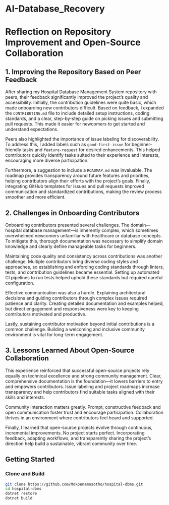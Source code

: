 # AI-Database_Recovery

# Reflection on Repository Improvement and Open-Source Collaboration

## 1. Improving the Repository Based on Peer Feedback

After sharing my Hospital Database Management System repository with peers, their feedback significantly improved the project’s quality and accessibility. Initially, the contribution guidelines were quite basic, which made onboarding new contributors difficult. Based on feedback, I expanded the `CONTRIBUTING.md` file to include detailed setup instructions, coding standards, and a clear, step-by-step guide on picking issues and submitting pull requests. This made it easier for newcomers to get started and understand expectations.

Peers also highlighted the importance of issue labeling for discoverability. To address this, I added labels such as `good-first-issue` for beginner-friendly tasks and `feature-request` for desired enhancements. This helped contributors quickly identify tasks suited to their experience and interests, encouraging more diverse participation.

Furthermore, a suggestion to include a `ROADMAP.md` was invaluable. The roadmap provides transparency around future features and priorities, helping contributors align their efforts with the project’s goals. Finally, integrating GitHub templates for issues and pull requests improved communication and standardized contributions, making the review process smoother and more efficient.

## 2. Challenges in Onboarding Contributors

Onboarding contributors presented several challenges. The domain—hospital database management—is inherently complex, which sometimes overwhelmed newcomers unfamiliar with healthcare or database concepts. To mitigate this, thorough documentation was necessary to simplify domain knowledge and clearly define manageable tasks for beginners.

Maintaining code quality and consistency across contributions was another challenge. Multiple contributors bring diverse coding styles and approaches, so establishing and enforcing coding standards through linters, tests, and contribution guidelines became essential. Setting up automated CI pipelines to run tests helped uphold these standards but required careful configuration.

Effective communication was also a hurdle. Explaining architectural decisions and guiding contributors through complex issues required patience and clarity. Creating detailed documentation and examples helped, but direct engagement and responsiveness were key to keeping contributors motivated and productive.

Lastly, sustaining contributor motivation beyond initial contributions is a common challenge. Building a welcoming and inclusive community environment is vital for long-term engagement.

## 3. Lessons Learned About Open-Source Collaboration

This experience reinforced that successful open-source projects rely equally on technical excellence and strong community management. Clear, comprehensive documentation is the foundation—it lowers barriers to entry and empowers contributors. Issue labeling and project roadmaps increase transparency and help contributors find suitable tasks aligned with their skills and interests.

Community interaction matters greatly. Prompt, constructive feedback and open communication foster trust and encourage participation. Collaboration thrives in an environment where contributors feel heard and supported.

Finally, I learned that open-source projects evolve through continuous, incremental improvements. No project starts perfect. Incorporating feedback, adapting workflows, and transparently sharing the project’s direction help build a sustainable, vibrant community over time.



## Getting Started

### Clone and Build
```bash
git clone https://github.com/Mokoenamosotho/hospital-dbms.git
cd hospital-dbms
dotnet restore
dotnet build
